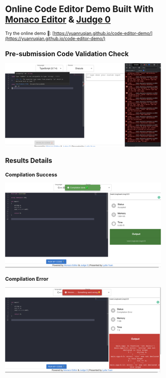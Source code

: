 # Online Code Editor Demo Built With [Monaco Editor](https://microsoft.github.io/monaco-editor/) & [Judge 0](https://github.com/judge0/judge0)

Try the online demo 🎠: [https://yuanruqian.github.io/code-editor-demo/](https://yuanruqian.github.io/code-editor-demo/)

## Pre-submission Code Validation Check
![code validation check example screenshot](documentation/images/CodeValidationCheck.png)

## Results Details

### Compilation Success
![compilation success example screenshot](documentation/images/CompilationSuccess.png)

### Compilation Error
![compilation error example screenshot](documentation/images/CompilationError.png)